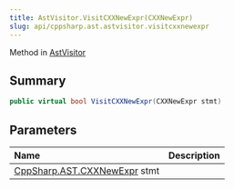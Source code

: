```yaml
---
title: AstVisitor.VisitCXXNewExpr(CXXNewExpr)
slug: api/cppsharp.ast.astvisitor.visitcxxnewexpr
---
```

Method in [AstVisitor](/api/cppsharp/ast/astvisitor)

## Summary



```csharp
public virtual bool VisitCXXNewExpr(CXXNewExpr stmt)
```

## Parameters

|Name|Description|
|:---|:---|
|[CppSharp.AST.CXXNewExpr](/api/cppsharp/ast/cxxnewexpr) stmt||


